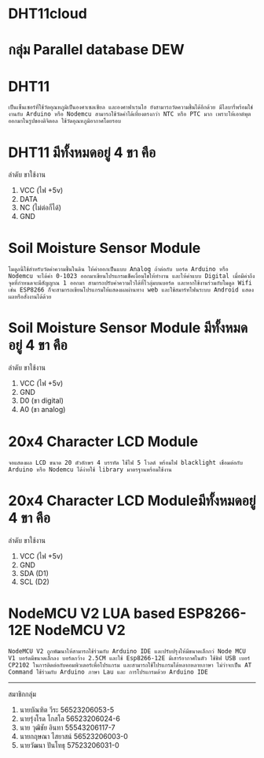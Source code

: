 # DHT11cloud

# กลุ่ม Parallel database DEW

# DHT11
    เป็นเซ็นเซอร์ที่ใช้วัดอุณหภูมิเป็นองศาเซลเซียล และองศาฟาเรนไฮ ยังสามารถวัดความชื้นได้อีกด้วย มีไลบารี่พร้อมใช่งานกับ Arduino หรือ Nodemcu สามารถใช้วัดค่าได้เที่ยงตรงกว่า NTC หรือ PTC มาก เพราะให้เอาต์พุตออกมาในรูปของดิจิตอล ใช้วัดอุณหภูมิอากาศโดยรอบ



# DHT11 มีทั้งหมดอยู่ 4 ขา คือ
ลำดับ ขาใช้งาน
1. VCC  (ไฟ +5v)
2. DATA
3. NC (ไม่ต่อก็ได้)
4. GND

# Soil Moisture Sensor Module
    โมดูลนี้ใช้สำหรับวัดค่าความชื้นในดิน ให้ค่าออกเป็นแบบ Analog ถ้าต่อกับ บอร์ด Arduino หรือ Nodemcu จะได้ค่า 0-1023 ออกมาเขียนโปรแกรมเช็คเงื่อนไขให้ทำงาน และให้ค่าแบบ Digital เมื่อมีค่าถึงจุดที่กำหนดจะมีสัญญาณ 1 ออกมา สามารถปรับค่าความไวได้ที่โวลุ่มบนบอร์ด และหากใช้งานร่วมกับโมดูล Wifi เช่น ESP8266 ก็จะสามารถเขียนโปรแกรมให้แสดงผลผ่านทาง web และใช้สมาร์ทโฟนระบบ Android แสดงผลหรือสั่งงานได้ด้วย

# Soil Moisture Sensor Module มีทั้งหมดอยู่ 4 ขา คือ
ลำดับ ขาใช้งาน
1. VCC  (ไฟ +5v)
2. GND
3. D0 (ขา digital)
4. A0 (ขา analog)

# 20x4 Character LCD Module
    จอแสดงผล LCD ขนาด 20 ตัวอักษร 4 บรรทัด ใช้ไฟ 5 โวลต์ พร้อมไฟ blacklight เชื่อมต่อกับ Arduino หรือ Nodemcu ได้ง่ายใช้ library มาตรฐานพร้อมใช้งาน 


# 20x4 Character LCD Moduleมีทั้งหมดอยู่ 4 ขา คือ
ลำดับ ขาใช้งาน
1. VCC  (ไฟ +5v)
2. GND
3. SDA (D1)
4. SCL (D2)

# NodeMCU V2 LUA based ESP8266-12E NodeMCU V2
    NodeMCU V2 ถูกพัฒนาให้สามารถใช้ร่วมกับ Arduino IDE และปรับปรุงให้มีขนาดเล็กกว่ Node MCU V1 บอร์ดมีขนาดเล็กลง บอร์ดกว้าง 2.5CM และใช้ Esp8266-12E มีเสาร์อากาศในตัว ใช้ชิฟ USB เบอร์ CP2102 ในการติดต่อกับคอมพิวเตอร์เพื่อโปรแกรม และสามารถใช้โปรแกรมได้หลากหลายภาษา ไม่ว่าจะเป็น AT Command ใช้ร่วมกับ Arduino ภาษา Lau และ การโปรแกรมด้วย Arduino IDE 
    


-----------------------------
สมาชิกกลุ่ม
1. นายบัณฑิต  วีระ 56523206053-5
2. นายรุ่งโรด โกสโล 56523206024-6
3. นาย วุฒิชัย อินทา 55543206117-7
4. นายกฤษณา  ไสยาสน์ 56523206003-0
5. นายวัฒนา  ปันโทธุ 57523206031-0

